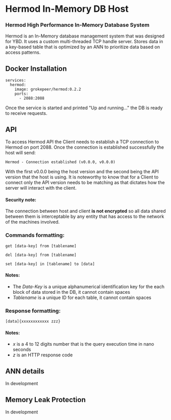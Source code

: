 # Hermod In-Memory DB Host

### Hermod High Performance In-Memory Database System
Hermod is an In-Memory database management system that was designed for YBD. It uses a custom multi-threaded TCP handle server. Stores data in a key-based table that is optimized by an ANN to prioritize data based on access patterns.

## Docker Installation
```
services:
  hermod:
    image: grokepeer/hermod:0.2.2
    ports:
      - 2088:2088
```

Once the service is started and printed "Up and running..." the DB is ready to receive requests.

## API
To access Hermod API the Client needs to establish a TCP connection to Hermod on port 2088. Once the connection is established successfully the host will send:  
```
Hermod - Connection established (v0.0.0, v0.0.0)
```

With the first v0.0.0 being the host version and the second being the API version that the host is using. It is noteworthy to know that for a Client to connect only the API version needs to be matching as that dictates how the server will interact with the client.

#### Security note:  
The connection between host and client **is not encrypted** so all data shared between them is interceptable by any entity that has access to the network of the machines involved.

### Commands formatting:  
```
get [data-key] from [tablename]

del [data-key] from [tablename]

set [data-key] in [tablename] to [data]
```

#### Notes:  
- The *Data-Key* is a unique alphanumerical identification key for the each block of data stored in the DB, it cannot contain spaces
- *Tablename* is a unique ID for each table, it cannot contain spaces

### Response formatting:  
```
[data]{xxxxxxxxxxxx zzz}
```

#### Notes:  
- *x* is a 4 to 12 digits number that is the query execution time in nano seconds
- *z* is an HTTP response code

## ANN details

In development

## Memory Leak Protection

In development